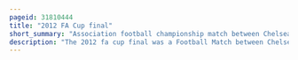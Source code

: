 ```yaml
---
pageid: 31810444
title: "2012 FA Cup final"
short_summary: "Association football championship match between Chelsea and Liverpool, held in 2012"
description: "The 2012 fa cup final was a Football Match between Chelsea and Liverpool on may 5 2012. It was the final Match of the 2011–12 Fa Cup, the 131st Season of the World's oldest Football Knockout Competition, the Fa Cup. Chelsea were participating in their eleventh final, they had previously won six and lost four. Liverpool were in their fourteenth final and had won seven Times and lost six. Scheduled to provide a clear four-week Period between the End of the English Season and the Start of Uefa Euro 2012, the Date of the final Clashed with Premier League Fixtures. To avoid having the final Played at the same Time as League Games, the Match kicked off at the later Time of 5:15 P. M. , rather than the usual 3:00 p. M. By which Time the Rest of the Matches had ended."
---
```

